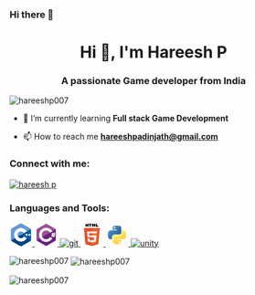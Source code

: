 ### Hi there 👋
<h1 align="center">Hi 👋, I'm Hareesh P</h1>
<h3 align="center">A passionate Game developer from India</h3>

<p align="left"> <img src="https://komarev.com/ghpvc/?username=hareeshp007&label=Profile%20views&color=0e75b6&style=flat" alt="hareeshp007" /> </p>

- 🌱 I’m currently learning **Full stack Game Development**

- 📫 How to reach me **hareeshpadinjath@gmail.com**

<h3 align="left">Connect with me:</h3>
<p align="left">
<a href="https://linkedin.com/in/hareesh p" target="blank"><img align="center" src="https://raw.githubusercontent.com/rahuldkjain/github-profile-readme-generator/master/src/images/icons/Social/linked-in-alt.svg" alt="hareesh p" height="30" width="40" /></a>
</p>

<h3 align="left">Languages and Tools:</h3>
<p align="left"> <a href="https://www.w3schools.com/cpp/" target="_blank" rel="noreferrer"> <img src="https://raw.githubusercontent.com/devicons/devicon/master/icons/cplusplus/cplusplus-original.svg" alt="cplusplus" width="40" height="40"/> </a> <a href="https://www.w3schools.com/cs/" target="_blank" rel="noreferrer"> <img src="https://raw.githubusercontent.com/devicons/devicon/master/icons/csharp/csharp-original.svg" alt="csharp" width="40" height="40"/> </a> <a href="https://git-scm.com/" target="_blank" rel="noreferrer"> <img src="https://www.vectorlogo.zone/logos/git-scm/git-scm-icon.svg" alt="git" width="40" height="40"/> </a> <a href="https://www.w3.org/html/" target="_blank" rel="noreferrer"> <img src="https://raw.githubusercontent.com/devicons/devicon/master/icons/html5/html5-original-wordmark.svg" alt="html5" width="40" height="40"/> </a> <a href="https://www.python.org" target="_blank" rel="noreferrer"> <img src="https://raw.githubusercontent.com/devicons/devicon/master/icons/python/python-original.svg" alt="python" width="40" height="40"/> </a> <a href="https://unity.com/" target="_blank" rel="noreferrer"> <img src="https://www.vectorlogo.zone/logos/unity3d/unity3d-icon.svg" alt="unity" width="40" height="40"/> </a> </p>

<p><img align="left" src="https://github-readme-stats.vercel.app/api/top-langs?username=hareeshp007&show_icons=true&locale=en&layout=compact" alt="hareeshp007" /></p>

<p>&nbsp;<img align="center" src="https://github-readme-stats.vercel.app/api?username=hareeshp007&show_icons=true&locale=en" alt="hareeshp007" /></p>

<p><img align="center" src="https://github-readme-streak-stats.herokuapp.com/?user=hareeshp007&" alt="hareeshp007" /></p>
<!--
**hareeshp007/hareeshp007** is a ✨ _special_ ✨ repository because its `README.md` (this file) appears on your GitHub profile.

Here are some ideas to get you started:

- 🔭 I’m currently working on ...
- 🌱 I’m currently learning ...
- 👯 I’m looking to collaborate on ...
- 🤔 I’m looking for help with ...
- 💬 Ask me about ...
- 📫 How to reach me: ...
- 😄 Pronouns: ...
- ⚡ Fun fact: ...
-->
